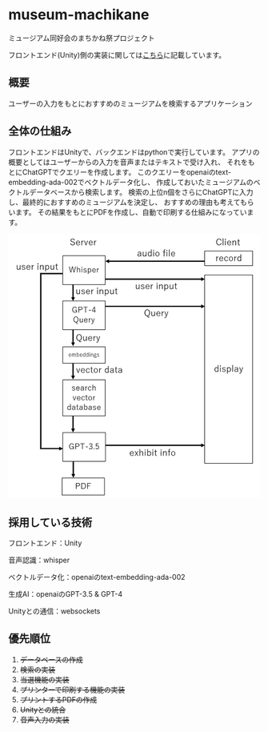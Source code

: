 # museum-machikane

ミュージアム同好会のまちかね祭プロジェクト

フロントエンド(Unity)側の実装に関しては[こちら](https://github.com/TANIGUCHIREI/unity_for_museum_club)に記載しています。

## 概要

ユーザーの入力をもとにおすすめのミュージアムを検索するアプリケーション

## 全体の仕組み

フロントエンドはUnityで、バックエンドはpythonで実行しています。
アプリの概要としてはユーザーからの入力を音声またはテキストで受け入れ、
それをもとにChatGPTでクエリーを作成します。
このクエリーをopenaiのtext-embedding-ada-002でベクトルデータ化し、
作成しておいたミュージアムのベクトルデータベースから検索します。
検索の上位n個をさらにChatGPTに入力し、最終的におすすめのミュージアムを決定し、
おすすめの理由も考えてもらいます。
その結果をもとにPDFを作成し、自動で印刷する仕組みになっています。

![システムの仕組み](./image/explanation.png)

## 採用している技術

フロントエンド：Unity

音声認識：whisper

ベクトルデータ化：openaiのtext-embedding-ada-002

生成AI：openaiのGPT-3.5 & GPT-4

Unityとの通信：websockets

## 優先順位

1. ~~データベースの作成~~
2. ~~検索の実装~~
3. ~~当選機能の実装~~
4. ~~プリンターで印刷する機能の実装~~
5. ~~プリントするPDFの作成~~
6. ~~Unityとの統合~~
7. ~~音声入力の実装~~
